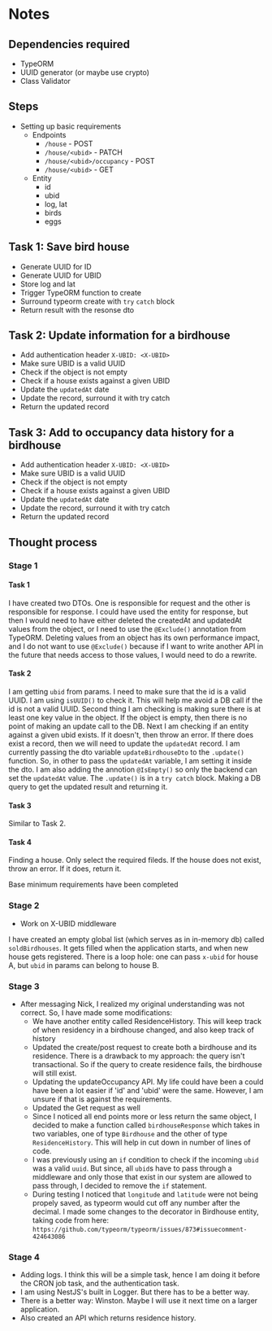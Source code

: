# Notes

## Dependencies required

* TypeORM
* UUID generator (or maybe use crypto)
* Class Validator

## Steps
* Setting up basic requirements
    * Endpoints
        * `/house` - POST
        * `/house/<ubid>` - PATCH
        * `/house/<ubid>/occupancy` - POST
        * `/house/<ubid>` - GET
    * Entity
        * id
        * ubid
        * log, lat
        * birds
        * eggs

## Task 1: Save bird house
* Generate UUID for ID
* Generate UUID for UBID
* Store log and lat
* Trigger TypeORM function to create
* Surround typeorm create with `try` `catch` block
* Return result with the resonse dto

## Task 2: Update information for a birdhouse
* Add authentication header `X-UBID: <X-UBID>`
* Make sure UBID is a valid UUID
* Check if the object is not empty
* Check if a house exists against a given UBID
* Update the `updatedAt` date
* Update the record, surround it with try catch
* Return the updated record

## Task 3: Add to occupancy data history for a birdhouse
* Add authentication header `X-UBID: <X-UBID>`
* Make sure UBID is a valid UUID
* Check if the object is not empty
* Check if a house exists against a given UBID
* Update the `updatedAt` date
* Update the record, surround it with try catch
* Return the updated record

## Thought process

### Stage 1
#### Task 1

I have created two DTOs. One is responsible for request and the other is responsible for response. I could have used the entity for response, but then I would need to have either deleted the createdAt and updatedAt values from the object, or I need to use the `@Exclude()` annotation from TypeORM. Deleting values from an object has its own performance impact, and I do not want to use `@Exclude()` because if I want to write another API in the future that needs access to those values, I would need to do a rewrite.

#### Task 2

I am getting `ubid` from params. I need to make sure that the id is a valid UUID. I am using `isUUID()` to check it. This will help me avoid a DB call if the id is not a valid UUID.
Second thing I am checking is making sure there is at least one key value in the object. If the object is empty, then there is no point of making an update call to the DB.
Next I am checking if an entity against a given ubid exists. If it doesn't, then throw an error.
If there does exist a record, then we will need to update the `updatedAt` record. I am currently passing the dto variable `updateBirdhouseDto` to the `.update()` function. So, in other to pass the `updatedAt` variable, I am setting it inside the dto. I am also adding the annotion `@IsEmpty()` so only the backend can set the `updatedAt` value.
The `.update()` is in a `try catch` block. Making a DB query to get the updated result and returning it.

#### Task 3

Similar to Task 2.

#### Task 4

Finding a house. Only select the required fileds. If the house does not exist, throw an error. If it does, return it.

Base minimum requirements have been completed

### Stage 2

* Work on X-UBID middleware

I have created an empty global list (which serves as in in-memory db) called `soldBirdhouses`. It gets filled when the application starts, and when new house gets registered.
There is a loop hole: one can pass `x-ubid` for house A, but `ubid` in params can belong to house B.

### Stage 3

* After messaging Nick, I realized my original understanding was not correct. So, I have made some modifications:
    * We have another entity called ResidenceHistory. This will keep track of when residency in a birdhouse changed, and also keep track of history
    * Updated the create/post request to create both a birdhouse and its residence. There is a drawback to my approach: the query isn't transactional. So if the query to create residence fails, the birdhouse will still exist.
    * Updating the updateOccupancy API. My life could have been a could have been a lot easier if 'id' and 'ubid' were the same. However, I am unsure if that is against the requirements.
    * Updated the Get request as well
    * Since I noticed all end points more or less return the same object, I decided to make a function called `birdhouseResponse` which takes in two variables, one of type `Birdhouse` and the other of type `ResidenceHistory`. This will help in cut down in number of lines of code.
    * I was previously using an `if` condition to check if the incoming `ubid` was a valid `uuid`. But since, all `ubid`s have to pass through a middleware and only those that exist in our system are allowed to pass through, I decided to remove the `if` statement.
    * During testing I noticed that `longitude` and `latitude` were not being propely saved, as typeorm would cut off any number after the decimal. I made some changes to the decorator in Birdhouse entity, taking code from here: `https://github.com/typeorm/typeorm/issues/873#issuecomment-424643086`

### Stage 4

* Adding logs. I think this will be a simple task, hence I am doing it before the CRON job task, and the authentication task. 
* I am using NestJS's built in Logger. But there has to be a better way.
* There is a better way: Winston. Maybe I will use it next time on a larger application.
* Also created an API which returns residence history.